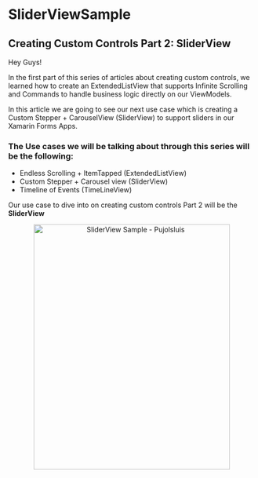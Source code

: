 # SliderViewSample
## Creating Custom Controls Part 2: SliderView

Hey Guys!

In the first part of this series of articles about creating custom controls, we learned how to create an ExtendedListView that supports Infinite Scrolling and Commands to handle business logic directly on our ViewModels.

In this article we are going to see our next use case which is creating a Custom Stepper + CarouselView (SliderView) to support sliders in our Xamarin Forms Apps.

### The Use cases we will be talking about through this series will be the following:

- Endless Scrolling + ItemTapped (ExtendedListView)
- Custom Stepper + Carousel view (SliderView)
- Timeline of Events (TimeLineView)
 
Our use case to dive into on creating custom controls Part 2 will be the **SliderView**

<p align="center">
<img src="https://github.com/Pujolsluis/SliderViewSample/blob/master/Arts/SliderViewSampleDemo.gif" height="500" width="400" title="SliderView Sample - Pujolsluis"/>
</p>
